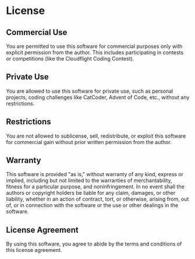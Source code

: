 # License

## Commercial Use

You are permitted to use this software for commercial purposes only with explicit permission from the author. This includes participating in contests or competitions (like the Cloudflight Coding Contest).

## Private Use

You are allowed to use this software for private use, such as personal projects, coding challenges like CatCoder, Advent of Code, etc., without any restrictions.

## Restrictions

You are not allowed to sublicense, sell, redistribute, or exploit this software for commercial gain without prior written permission from the author.

## Warranty

This software is provided "as is," without warranty of any kind, express or implied, including but not limited to the warranties of merchantability, fitness for a particular purpose, and noninfringement. In no event shall the authors or copyright holders be liable for any claim, damages, or other liability, whether in an action of contract, tort, or otherwise, arising from, out of, or in connection with the software or the use or other dealings in the software.

## License Agreement

By using this software, you agree to abide by the terms and conditions of this license agreement.